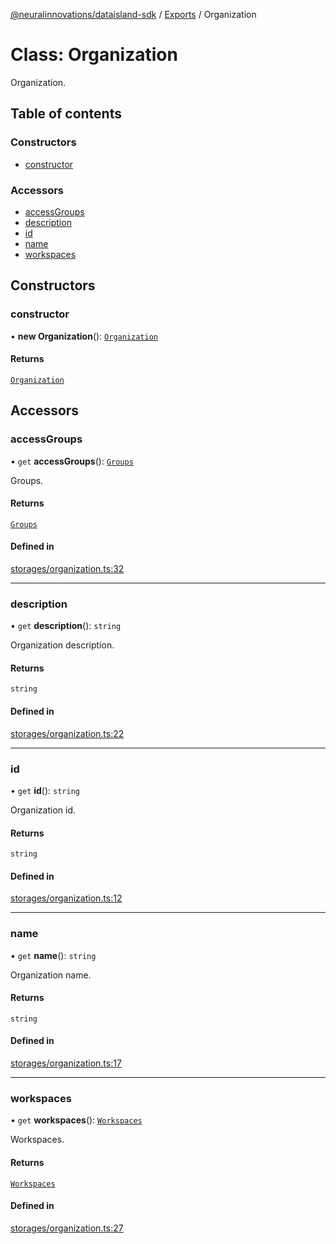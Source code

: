 [@neuralinnovations/dataisland-sdk](../../README.md) / [Exports](../modules.md) / Organization

# Class: Organization

Organization.

## Table of contents

### Constructors

- [constructor](Organization.md#constructor)

### Accessors

- [accessGroups](Organization.md#accessgroups)
- [description](Organization.md#description)
- [id](Organization.md#id)
- [name](Organization.md#name)
- [workspaces](Organization.md#workspaces)

## Constructors

### constructor

• **new Organization**(): [`Organization`](Organization.md)

#### Returns

[`Organization`](Organization.md)

## Accessors

### accessGroups

• `get` **accessGroups**(): [`Groups`](Groups.md)

Groups.

#### Returns

[`Groups`](Groups.md)

#### Defined in

[storages/organization.ts:32](https://github.com/NeuralInnovations/dataisland-client-js-sdk/blob/99d310d/src/storages/organization.ts#L32)

___

### description

• `get` **description**(): `string`

Organization description.

#### Returns

`string`

#### Defined in

[storages/organization.ts:22](https://github.com/NeuralInnovations/dataisland-client-js-sdk/blob/99d310d/src/storages/organization.ts#L22)

___

### id

• `get` **id**(): `string`

Organization id.

#### Returns

`string`

#### Defined in

[storages/organization.ts:12](https://github.com/NeuralInnovations/dataisland-client-js-sdk/blob/99d310d/src/storages/organization.ts#L12)

___

### name

• `get` **name**(): `string`

Organization name.

#### Returns

`string`

#### Defined in

[storages/organization.ts:17](https://github.com/NeuralInnovations/dataisland-client-js-sdk/blob/99d310d/src/storages/organization.ts#L17)

___

### workspaces

• `get` **workspaces**(): [`Workspaces`](Workspaces.md)

Workspaces.

#### Returns

[`Workspaces`](Workspaces.md)

#### Defined in

[storages/organization.ts:27](https://github.com/NeuralInnovations/dataisland-client-js-sdk/blob/99d310d/src/storages/organization.ts#L27)
